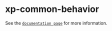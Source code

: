 # xp-common-behavior

See the [`documentation page`](http://expandjs.com/elements/xp-common-behavior) for more information.
